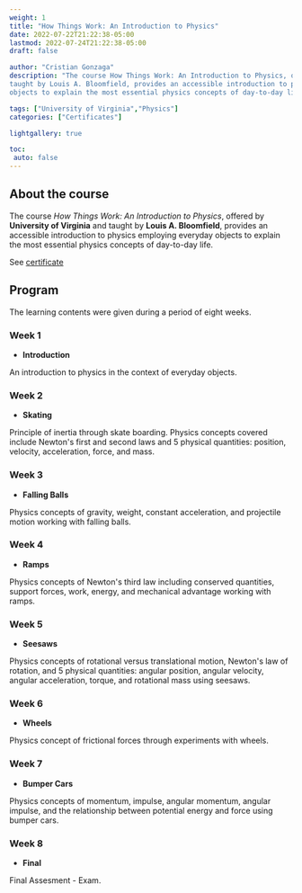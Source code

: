 ```yaml
---
weight: 1
title: "How Things Work: An Introduction to Physics"
date: 2022-07-22T21:22:38-05:00
lastmod: 2022-07-24T21:22:38-05:00
draft: false

author: "Cristian Gonzaga"
description: "The course How Things Work: An Introduction to Physics, offered by University of Virginia and
taught by Louis A. Bloomfield, provides an accessible introduction to physics employing everyday
objects to explain the most essential physics concepts of day-to-day life."

tags: ["University of Virginia","Physics"]
categories: ["Certificates"]

lightgallery: true

toc:
 auto: false
---
```

<!--more-->

## About the course

The course *How Things Work: An Introduction to Physics*, offered by **University of Virginia** and
taught by **Louis A. Bloomfield**, provides an accessible introduction to physics employing everyday
objects to explain the most essential physics concepts of day-to-day life.

See [certificate](https://coursera.org/share/d7362fff72a1d63f71046602368055a1)

## Program

The learning contents were given during a period of eight weeks.

### Week 1

* **Introduction**

An introduction to physics in the context of everyday objects.

### Week 2

* **Skating**

Principle of inertia through skate boarding. Physics concepts covered include Newton's first 
and second laws and 5 physical quantities: position, velocity, acceleration, force, and mass.

### Week 3

* **Falling Balls**

Physics concepts of gravity, weight, constant acceleration, and projectile motion working with falling balls.

### Week 4

* **Ramps**

Physics concepts of Newton's third law including conserved quantities, support forces, work, energy, 
and mechanical advantage working with ramps.

### Week 5

* **Seesaws**

Physics concepts of rotational versus translational motion, Newton's law of rotation, and 5 physical quantities: 
angular position, angular velocity, angular acceleration, torque, and rotational mass using seesaws.

### Week 6

* **Wheels**

Physics concept of frictional forces through experiments with wheels.

### Week 7

* **Bumper Cars**

Physics concepts of momentum, impulse, angular momentum, angular impulse, and the relationship between
potential energy and force using bumper cars.

### Week 8

* **Final**

Final Assesment - Exam.


